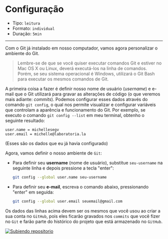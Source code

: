 # Configuração

- Tipo: `leitura`
- Formato: `individual`
- Duração: `5min`

***

Com o Git já instalado em nosso computador, vamos agora personalizar o ambiente
do Git.

> Lembre-se de que se você quiser executar comandos Git e estiver no Mac OS X ou
> Linux, deverá executá-los na linha de comandos. Porém, se seu sistema
> operacional é Windows, utilizará o Git Bash para executar os mesmos comandos
> de Git.

A primeira coisa a fazer é definir nosso nome de usuário \(_username_\) e e-mail
que o Git utilizará para gravar as alterações de código \(o que veremos mais
adiante: _commits_\). Podemos configurar esses dados através do comando `git
config`, o qual nos permite visualizar e configurar variáveis que controlam a
aparência e funcionamento do Git. Por exemplo, se executo o comando `git config
--list` em meu terminal, obtenho o seguinte resultado:

```text
user.name = michellesegv
user.email = michelle@laboratoria.la
```

\(Esses são os dados que eu já havia configurado\)

Agora, vamos definir o nosso ambiente de `Git`:

- Para definir seu **username** \(nome de usuário\), substitue `seu-username` na
  seguinte linha e depois pressione a tecla "enter":

  ```bash
  git config --global user.name seu-username
  ```

- Para definir seu **e-mail**, escreva o comando abaixo, pressionando "enter" em
  seguida:

  ```bash
  git config --global user.email seuemail@gmail.com
  ```

Os dados das linhas acima devem ser os mesmos que você usou ao criar a sua conta
no `GitHub`, pois eles ficarão gravados nos `commits` que você fizer no `Git` e
farão parte do histórico do projeto que está armazenado no `GitHub`.

[![Subiendo
repositorio](https://img.youtube.com/vi/g9iNK_11KV4/0.jpg)](https://www.youtube.com/watch?v=g9iNK_11KV4)
